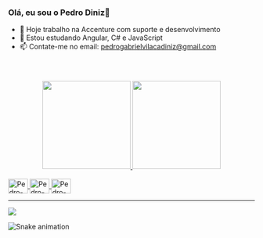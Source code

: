 ### Olá, eu sou o Pedro Diniz👋

- 🔭 Hoje trabalho na Accenture com suporte e desenvolvimento
- 🌱 Estou estudando Angular, C# e JavaScript
- 📫 Contate-me no email: pedrogabrielvilacadiniz@gmail.com

<header><link rel="stylesheet" href="https://cdn.jsdelivr.net/gh/devicons/devicon@v2.15.1/devicon.min.css"></header>
<div align="center">
  <a href="https://github.com/pedrogvd">
  <img height="180em" src="https://github-readme-stats.vercel.app/api?username=pedrogvd&show_icons=true&theme=dracula&include_all_commits=true&count_private=true"/>
  <img height="180em" src="https://github-readme-stats.vercel.app/api/top-langs/?username=pedrogvd&layout=compact&langs_count=7&theme=dracula"/>
</div>
  
  
 <div style="display: inline_block"><br>
 <img align="center" alt="Pedro-C#" height="30" width="40" src="https://cdn.jsdelivr.net/gh/devicons/devicon/icons/csharp/csharp-original.svg" />
 <img align="center" alt="Pedro-Angular" height="30" width="40" src="https://cdn.jsdelivr.net/gh/devicons/devicon/icons/angularjs/angularjs-original.svg" />
 <img align="center" alt="Pedro-Js" height="30" width="40" src="https://cdn.jsdelivr.net/gh/devicons/devicon/icons/javascript/javascript-plain.svg" />

  
</div>
  
  <hr>
  <div> 
  <a href="https://www.instagram.com/pedrogvd/" target="_blank"><img src="https://img.shields.io/badge/Instagram-E4405F?style=for-the-badge&logo=instagram&logoColor=white" target="_blank"></a>
    
  </div>
  
  ![Snake animation](https://github.com/pedrogvd/pedrogvd/blob/output/github-contribution-grid-snake.svg)
